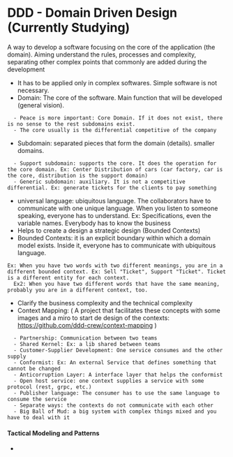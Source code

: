 # DDD - Domain Driven Design (Currently Studying)

A way to develop a software focusing on the core of the application (the domain). Aiming understand the rules, processes and complexity, separating other complex points that commonly are added during the development

- It has to be applied only in complex softwares. Simple software is not necessary.
- Domain: The core of the software. Main function that will be developed (general vision).
```
  - Peace is more important: Core Domain. If it does not exist, there is no sense to the rest subdomains exist. 
  - The core usually is the differential competitive of the company
```
- Subdomain: separated pieces that form the domain (details). smaller domains.
```
  - Support subdomain: supports the core. It does the operation for the core domain. Ex: Center Distribution of cars (car factory, car is the core, distribution is the support domain) 
  - Generic subdomain: auxiliary. It is not a competitive differential. Ex: generate tickets for the clients to pay something
```
- universal language: ubiquitous language. The collaborators have to communicate with one unique language. When you listen to someone speaking, everyone has to understand. Ex: Specifications, even the variable names. Everybody has to know the business
- Helps to create a design a strategic design (Bounded Contexts)
- Bounded Contexts: it is an explicit boundary within which a domain model exists. Inside it, everyone has to communicate with ubiquitous language.
```
Ex: When you have two words with two different meanings, you are in a different bounded context. Ex: Sell "Ticket", Support "Ticket". Ticket is a different entity for each context.
  Ex2: When you have two different words that have the same meaning, probably you are in a different context, too.
```
- Clarify the business complexity and the technical complexity 
- Context Mapping: ( A project that facilitates these concepts with some images and a miro to start de design of the contexts: https://github.com/ddd-crew/context-mapping )
```
  - Partnership: Communication between two teams
  - Shared Kernel: Ex: a lib shared between teams
  - Customer-Supplier Development: One service consumes and the other supply
  - Conformist: Ex: An external Service that defines something that cannot be changed
  - Anticorruption Layer: A interface layer that helps the conformist
  - Open host service: one context supplies a service with some protocol (rest, grpc, etc.)
  - Publisher language: The consumer has to use the same language to consume the service
  - Separate ways: the contexts do not communicate with each other
  - Big Ball of Mud: a big system with complex things mixed and you have to deal with it
```

#### Tactical Modeling and Patterns

- 
